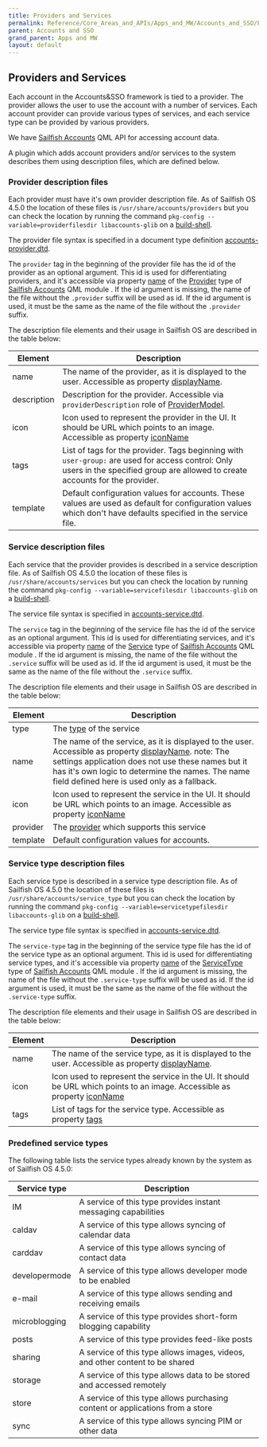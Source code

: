 ```yaml
---
title: Providers and Services
permalink: Reference/Core_Areas_and_APIs/Apps_and_MW/Accounts_and_SSO/Providers_and_Services
parent: Accounts and SSO
grand_parent: Apps and MW
layout: default
---
```


## Providers and Services

Each account in the Accounts&SSO framework is tied to a provider. The provider allows the user to use the account with a number of services. Each account provider can provide various types of services, and each service type can be provided by various providers.

We have [Sailfish Accounts](https://sailfishos.org/develop/docs/sailfish-accounts/) QML API for accessing account data.

A plugin which adds account providers and/or services to the system describes them using description files, which are defined below.

### Provider description files

Each provider must have it's own provider description file. As of Sailfish OS 4.5.0 the location of these files is `/usr/share/accounts/providers` but you can check the location by running the command `pkg-config --variable=providerfilesdir libaccounts-glib` on a [build-shell](/Tools/Platform_SDK/Build_Shell/).

The provider file syntax is specified in a document type definition [accounts-provider.dtd](https://github.com/sailfishos-mirror/libaccounts-glib/blob/master/data/accounts-provider.dtd).

The `provider` tag in the beginning of the provider file has the id of the provider as an optional argument. This id is used for differentiating providers, and it's accessible via property [name](https://sailfishos.org/develop/docs/sailfish-accounts/qml-sailfishaccounts-provider.html/#name-prop) of the [Provider](https://sailfishos.org/develop/docs/sailfish-accounts/qml-sailfishaccounts-provider.html/) type of [Sailfish Accounts](https://sailfishos.org/develop/docs/sailfish-accounts/) QML module . If the id argument is missing, the name of the file without the `.provider` suffix will be used as id. If the id argument is used, it must be the same as the name of the file without the `.provider` suffix.

The description file elements and their usage in Sailfish OS are described in the table below:

| Element     | Description                                               |
| ----------- | --------------------------------------------------------- |
| name        | The name of the provider, as it is displayed to the user. Accessible as property [displayName](https://sailfishos.org/develop/docs/sailfish-accounts/qml-sailfishaccounts-provider.html/#displayName-prop). |
| description | Description for the provider. Accessible via `providerDescription` role of [ProviderModel](https://sailfishos.org/develop/docs/sailfish-accounts/qml-sailfishaccounts-providermodel.html/). |
| icon        | Icon used to represent the provider in the UI. It should be URL which points to an image. Accessible as property [iconName](https://sailfishos.org/develop/docs/sailfish-accounts/qml-sailfishaccounts-provider.html/#iconName-prop) |
| tags        | List of tags for the provider. Tags beginning with `user-group:` are used for access control: Only users in the specified group are allowed to create accounts for the provider. |
| template    | Default configuration values for accounts. These values are used as default for configuration values which don't have defaults specified in the service file. |

### Service description files

Each service that the provider provides is described in a service description file. As of Sailfish OS 4.5.0 the location of these files is `/usr/share/accounts/services` but you can check the location by running the command `pkg-config --variable=servicefilesdir libaccounts-glib` on a [build-shell](/Tools/Platform_SDK/Build_Shell/).

The service file syntax is specified in [accounts-service.dtd](https://github.com/sailfishos-mirror/libaccounts-glib/blob/master/data/accounts-service.dtd).

The `service` tag in the beginning of the service file has the id of the service as an optional argument. This id is used for differentiating services, and it's accessible via property [name](https://sailfishos.org/develop/docs/sailfish-accounts/qml-sailfishaccounts-service.html/#name-prop) of the [Service](https://sailfishos.org/develop/docs/sailfish-accounts/qml-sailfishaccounts-service.html/) type of [Sailfish Accounts](https://sailfishos.org/develop/docs/sailfish-accounts/) QML module . If the id argument is missing, the name of the file without the `.service` suffix will be used as id. If the id argument is used, it must be the same as the name of the file without the `.service` suffix.

The description file elements and their usage in Sailfish OS are described in the table below:

| Element     | Description                                               |
| ----------- | --------------------------------------------------------- |
| type        | The [type](#service-types) of the service                 |
| name        | The name of the service, as it is displayed to the user. Accessible as property [displayName](https://sailfishos.org/develop/docs/sailfish-accounts/qml-sailfishaccounts-service.html/#displayName-prop). note: The settings application does not use these names but it has it's own logic to determine the names. The name field defined here is used only as a fallback. |
| icon        | Icon used to represent the service in the UI. It should be URL which points to an image. Accessible as property [iconName](https://sailfishos.org/develop/docs/sailfish-accounts/qml-sailfishaccounts-service.html/#iconName-prop) |
| provider    | The [provider](#providers) which supports this service    |
| template    | Default configuration values for accounts.                |

### Service type description files

Each service type is described in a service type description file. As of Sailfish OS 4.5.0 the location of these files is `/usr/share/accounts/service_type` but you can check the location by running the command `pkg-config --variable=servicetypefilesdir libaccounts-glib` on a [build-shell](/Tools/Platform_SDK/Build_Shell/).

The service type file syntax is specified in [accounts-service.dtd](https://github.com/sailfishos-mirror/libaccounts-glib/blob/master/data/accounts-service-type.dtd).

The `service-type` tag in the beginning of the service type file has the id of the service type as an optional argument. This id is used for differentiating service types, and it's accessible via property [name](https://sailfishos.org/develop/docs/sailfish-accounts/qml-sailfishaccounts-servicetype.html/#name-prop) of the [ServiceType](https://sailfishos.org/develop/docs/sailfish-accounts/qml-sailfishaccounts-servicetype.html/) type of [Sailfish Accounts](https://sailfishos.org/develop/docs/sailfish-accounts/) QML module . If the id argument is missing, the name of the file without the `.service-type` suffix will be used as id. If the id argument is used, it must be the same as the name of the file without the `.service-type` suffix.

The description file elements and their usage in Sailfish OS are described in the table below:

| Element     | Description                                               |
| ----------- | --------------------------------------------------------- |
| name        | The name of the service type, as it is displayed to the user. Accessible as property [displayName](https://sailfishos.org/develop/docs/sailfish-accounts/qml-sailfishaccounts-servicetype.html/#displayName-prop). |
| icon        | Icon used to represent the service in the UI. It should be URL which points to an image. Accessible as property [iconName](https://sailfishos.org/develop/docs/sailfish-accounts/qml-sailfishaccounts-servicetype.html/#iconName-prop) |
| tags        |  List of tags for the service type. Accessible as property [tags](https://sailfishos.org/develop/docs/sailfish-accounts/qml-sailfishaccounts-servicetype.html/#tags-prop) |

### Predefined service types

The following table lists the service types already known by the system as of Sailfish OS 4.5.0:

| Service type  | Description                                                                   |
| ------------  | -----------                                                                   |
| IM            | A service of this type provides instant messaging capabilities                |
| caldav        | A service of this type allows syncing of calendar data                        |
| carddav       | A service of this type allows syncing of contact data                         |
| developermode | A service of this type allows developer mode to be enabled                    |
| e-mail        | A service of this type allows sending and receiving emails                    |
| microblogging | A service of this type provides short-form blogging capability                |
| posts         | A service of this type provides feed-like posts                               |
| sharing       | A service of this type allows images, videos, and other content to be shared  |
| storage       | A service of this type allows data to be stored and accessed remotely         |
| store         | A service of this type allows purchasing content or applications from a store |
| sync          | A service of this type allows syncing PIM or other data                       |
